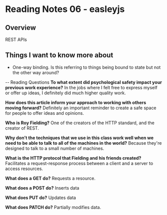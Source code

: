 # Reading Notes 06 - easleyjs

## Overview
REST APIs

## Things I want to know more about
- One-way binding. Is this referring to things being bound to state but not the other way around?

-- Reading Questions
**To what extent did psychological safety impact your previous work experience?**
In the jobs where I felt free to express myself or offer up ideas, I definitely did much higher quality work.

**How does this article inform your approach to working with others moving forward?**
Definitely an important reminder to create a safe space for people to offer ideas and opinions.

**Who is Roy Fielding?**
One of the creators of the HTTP standard, and the creator of REST.

**Why don’t the techniques that we use in this class work well when we need to be able to talk to all of the machines in the world?**
Because they're designed to talk to a small number of machines.

**What is the HTTP protocol that Fielding and his friends created?**
Facilitates a request-response process between a client and a server to access resources.

**What does a GET do?**
Requests a resource.

**What does a POST do?**
Inserts data

**What does PUT do?**
Updates data

**What does PATCH do?**
Partially modifies data.

